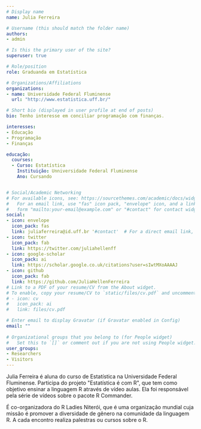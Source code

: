```yaml
---
# Display name
name: Julia Ferreira

# Username (this should match the folder name)
authors:
- admin

# Is this the primary user of the site?
superuser: true

# Role/position
role: Graduanda em Estatística

# Organizations/Affiliations
organizations:
- name: Universidade Federal Fluminense
  url: "http://www.estatistica.uff.br/"

# Short bio (displayed in user profile at end of posts)
bio: Tenho interesse em conciliar programação com finanças.

interesses:
- Educação
- Programação
- Finanças

educação:
  courses:
  - Curso: Estatística
    Instituição: Unniversidade Federal Fluminense
    Ano: Cursando


# Social/Academic Networking
# For available icons, see: https://sourcethemes.com/academic/docs/widgets/#icons
#   For an email link, use "fas" icon pack, "envelope" icon, and a link in the
#   form "mailto:your-email@example.com" or "#contact" for contact widget.
social:
- icon: envelope
  icon_pack: fas
  link: juliaferreira@id.uff.br '#contact'  # For a direct email link, use "mailto:test@example.org".
- icon: twitter
  icon_pack: fab
  link: https://twitter.com/juliahellenff
- icon: google-scholar
  icon_pack: ai
  link: https://scholar.google.co.uk/citations?user=sIwtMXoAAAAJ
- icon: github
  icon_pack: fab
  link: https://github.com/JuliaHellenFerreira
# Link to a PDF of your resume/CV from the About widget.
# To enable, copy your resume/CV to `static/files/cv.pdf` and uncomment the lines below.  
# - icon: cv
#   icon_pack: ai
#   link: files/cv.pdf

# Enter email to display Gravatar (if Gravatar enabled in Config)
email: ""
  
# Organizational groups that you belong to (for People widget)
#   Set this to `[]` or comment out if you are not using People widget.  
user_groups:
- Researchers
- Visitors
---
```


Julia Ferreira é aluna do curso de Estatística na Universidade Federal Fluminense. Participa do projeto "Estatística é com R", que tem como objetivo ensinar a linguagem R através de vídeo aulas. Ela foi responsável pela série de vídeos sobre o pacote R Commander.

É co-organizadora do R Ladies Niterói, que é uma organização mundial cuja missão é promover a diversidade de gênero na comunidade da linguagem R. A cada encontro realiza palestras ou cursos sobre o R.
